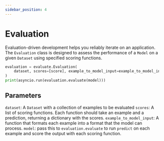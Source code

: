 ```yaml
---
sidebar_position: 4
---
```


# Evaluation

Evaluation-driven development helps you reliably iterate on an application. The `Evaluation` class is designed to assess the performance of a `Model` on a given `Dataset` using specified scoring functions.

```python
evaluation = evaluate.Evaluation(
    dataset, scores=[score], example_to_model_input=example_to_model_input
)
print(asyncio.run(evaluation.evaluate(model)))
```

## Parameters
`dataset`: A `Dataset` with a collection of examples to be evaluated
`scores`: A list of scoring functions. Each function should take an example and a prediction, returning a dictionary with the scores. 
`example_to_model_input`: A function that formats each example into a format that the model can process.
`model`: pass this to `evaluation.evaluate` to run `predict` on each example and score the output with each scoring function.

